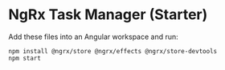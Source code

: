 # NgRx Task Manager (Starter)
Add these files into an Angular workspace and run:
```
npm install @ngrx/store @ngrx/effects @ngrx/store-devtools
npm start
```
